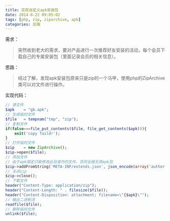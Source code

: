 ```yaml
---
title: 实现自定义apk安装包
date: 2014-8-22 09:05:02
tags: [php, zip, ziparchive, apk]
categories: 后端
---
```


需求：
> 突然收到老大的需求，要对产品进行一次推荐好友安装的活动，每个会员下载自己的专属安装包（里面记录会员的相关信息）。

思路：
> 经过了解，发现apk安装包原来只是zip的一个马甲，使用php的ZipArchive类可以对文件进行操作。

实现代码：

~~~php
// 源文件
$apk    = "gb.apk";
// 生成临时文件
$file   = tempnam("tmp", "zip");
// 复制文件
if(false===file_put_contents($file, file_get_contents($apk))){
    exit('copy faild!');
}
// 打开临时文件
$zip    = new ZipArchive();
$zip->open($file); 
// 添加文件
// 由于apk限定只能修改此目录内的文件，否则会报无效apk包
$zip->addFromString('META-INF/extends.json', json_encode(array('author'=>'deeka')));
// 关闭zip
$zip->close();
// 下载文件
header("Content-Type: application/zip"); 
header("Content-Length: " . filesize($file)); 
header("Content-Disposition: attachment; filename=\"{$apk}\""); 
// 输出二进制流
readfile($file);
// 删除临时文件
unlink($file); 
~~~